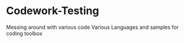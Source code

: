 # Codework-Testing
Messing around with various code
Various Languages and samples for coding toolbox
